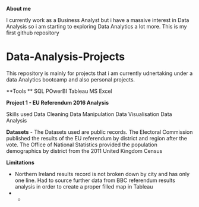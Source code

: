 **About me**

I currently work as a Business Analyst but i have a massive interest in Data Analysis so i am starting to exploring Data Analytics a lot more.
This is my first github repository

# Data-Analysis-Projects

This repository is mainly for projects that i am currently udnertaking under a data Analytics bootcamp and also personal projects.

**Tools **
SQL 
POwerBI
Tableau
MS Excel

**Project 1 - EU Referendum 2016 Analysis**

Skills used
Data Cleaning 
Data Manipulation
Data Visualisation
Data Analysis

**Datasets** - The Datasets used are public records.
The Electoral Commission published the results of the EU referendum by district and region after the vote. The Office of National Statistics provided the population demographics by district from the 2011 United Kingdom Census

**Limitations**
- Northern Ireland results record is not broken down by city and has only one line. Had to source further data from BBC referendum results analysis in order to create a proper filled map in Tableau
- -

